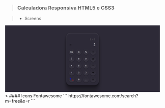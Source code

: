 > ### Calculadora Responsiva HTML5 e CSS3

> * Screens

<img src="./desktop.png" alt="não carregou imagem da calculadora :(" >
<br />
> #### Icons Fontawesome
```
https://fontawesome.com/search?m=free&o=r
```
